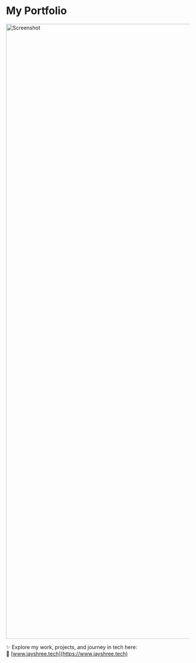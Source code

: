 # My Portfolio

<img width="1680" alt="Screenshot" src="https://github.com/user-attachments/assets/2ec72cb0-1b10-48d2-b181-aa8a172e3c9d" />

✨ Explore my work, projects, and journey in tech here:  
🔗 [www.jayshree.tech](https://www.jayshree.tech)
